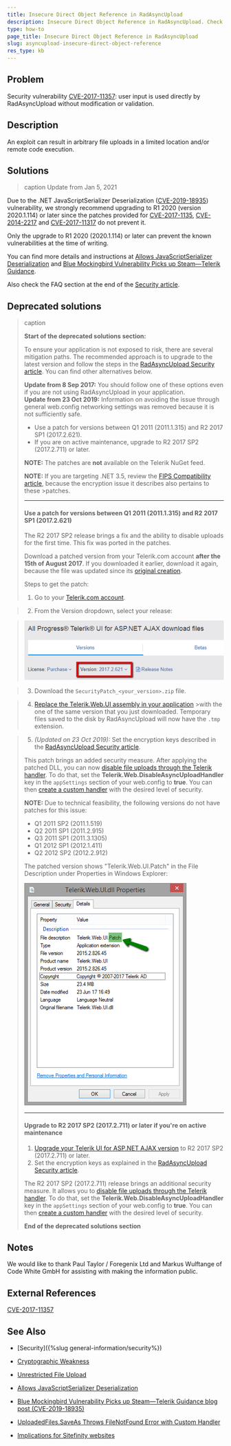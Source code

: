```yaml
---
title: Insecure Direct Object Reference in RadAsyncUpload
description: Insecure Direct Object Reference in RadAsyncUpload. Check it now!
type: how-to
page_title: Insecure Direct Object Reference in RadAsyncUpload
slug: asyncupload-insecure-direct-object-reference
res_type: kb
---
```


## Problem

Security vulnerability [CVE-2017-11357](https://cve.mitre.org/cgi-bin/cvename.cgi?name=CVE-2017-11357): user input is used directly by RadAsyncUpload without modification or validation.

## Description

An exploit can result in arbitrary file uploads in a limited location and/or remote code execution.

## Solutions

>caption Update from Jan 5, 2021

Due to the .NET JavaScriptSerializer Deserialization ([CVE-2019-18935](https://cve.mitre.org/cgi-bin/cvename.cgi?name=CVE-2019-18935)) vulnerability, we strongly recommend upgrading to R1 2020 (version 2020.1.114) or later since the patches provided for [CVE-2017-1135](https://cve.mitre.org/cgi-bin/cvename.cgi?name=CVE-2017-11357), [CVE-2014-2217](https://cve.mitre.org/cgi-bin/cvename.cgi?name=2014-2217) and [CVE-2017-11317](https://cve.mitre.org/cgi-bin/cvename.cgi?name=CVE-2017-11317) do not prevent it.   
  
Only the upgrade to R1 2020 (2020.1.114) or later can prevent the known vulnerabilities at the time of writing.  
  
You can find more details and instructions at [Allows JavaScriptSerializer Deserialization](https://www.telerik.com/support/kb/aspnet-ajax/details/allows-javascriptserializer-deserialization?_ga=2.47010279.1514756545.1609746144-426342040.1588420200) and [Blue Mockingbird Vulnerability Picks up Steam—Telerik Guidance](https://www.telerik.com/blogs/blue-mockingbird-vulnerability-telerik-guidance).  
  
Also check the FAQ section at the end of the [Security article](https://docs.telerik.com/devtools/aspnet-ajax/controls/asyncupload/security?&amp;_ga=2.240996419.1514756545.1609746144-426342040.1588420200#frequently-asked-questions).

## Deprecated solutions

>caption
>
>**Start of the deprecated solutions section:**
>
>To ensure your application is not exposed to risk, there are several mitigation paths. The recommended approach is to upgrade to the latest version and follow the steps in the [RadAsyncUpload Security article](https://docs.>telerik.com/devtools/aspnet-ajax/controls/asyncupload/security). You can find other alternatives below.
>
>**Update from 8 Sep 2017:** You should follow one of these options even if you are not using RadAsyncUpload in your application.  
>**Update from 23 Oct 2019:** Information on avoiding the issue through general web.config networking settings was removed because it is not sufficiently safe.
>
>- Use a patch for versions between Q1 2011 (2011.1.315) and R2 2017 SP1 (2017.2.621).
>- If you are on active maintenance, upgrade to R2 2017 SP2 (2017.2.711) or later.
>
> **NOTE:** The patches are **not** available on the Telerik NuGet feed.
>
> **NOTE:** If you are targeting .NET 3.5, review the [FIPS Compatibility article](http://docs.telerik.com/devtools/aspnet-ajax/controls/fips-compatibility), because the encryption issue it describes also pertains to these >patches.
>
>---
>
>#### Use a patch for versions between Q1 2011 (2011.1.315) and R2 2017 SP1 (2017.2.621)
>
>The R2 2017 SP2 release brings a fix and the ability to disable uploads for the first time. This fix was ported in the patches.
>
>Download a patched version from your Telerik.com account **after the 15th of August 2017**. If you downloaded it earlier, download it again, because the file was updated since its [original creation](https://www.telerik.com/>support/kb/aspnet-ajax/details/cryptographic-weakness).
>
>Steps to get the patch:
>1. Go to your [Telerik.com account](https://www.telerik.com/account/product-download?product=RCAJAX).

>2. From the Version dropdown, select your release:

>   ![Version Dropdown](images/asyncupload-insecure-direct-object-reference-version-dropdown.png)

>3. Download the `SecurityPatch_<your_version>.zip` file.

>4. [Replace the Telerik.Web.UI assembly in your application](http://docs.telerik.com/devtools/aspnet-ajax/installation/upgrading-instructions/upgrading-a-trial-to-a-developer-license-or-to-a-newer-version#manual-upgrade) >with the one of the same version that you just downloaded. Temporary files saved to the disk by RadAsyncUpload will now have the `.tmp` extension.

>5. *(Updated on 23 Oct 2019):* Set the encryption keys described in the [RadAsyncUpload Security article](https://docs.telerik.com/devtools/aspnet-ajax/controls/asyncupload/security).
>
>This patch brings an added security measure. After applying the patched DLL, you can now [disable file uploads through the Telerik handler](http://docs.telerik.com/devtools/aspnet-ajax/controls/asyncupload/>security#disableasyncuploadhandler). To do that, set the **Telerik.Web.DisableAsyncUploadHandler** key in the `appSettings` section of your web.config to **true**. You can then [create a custom handler](http://docs.telerik.>com/devtools/aspnet-ajax/controls/asyncupload/how-to/how-to-extend-the-radasyncupload-handler) with the desired level of security.
>
> **NOTE:** Due to technical feasibility, the following versions do not have patches for this issue:
> 
> - Q1 2011 SP2 (2011.1.519)
> - Q2 2011 SP1 (2011.2.915)
> - Q3 2011 SP1 (2011.3.1305)
> - Q1 2012 SP1 (2012.1.411)
> - Q2 2012 SP2 (2012.2.912)
>
>The patched version shows "Telerik.Web.UI.Patch" in the File Description under Properties in Windows Explorer:
>
>![Patched Version](images/asyncupload-insecure-direct-object-reference-patched-version.png)
>
>---
>
>#### Upgrade to R2 2017 SP2 (2017.2.711) or later if you're on active maintenance
>
>1. [Upgrade your Telerik UI for ASP.NET AJAX version](http://docs.telerik.com/devtools/aspnet-ajax/installation/upgrading-instructions/>upgrading-a-trial-to-a-developer-license-or-to-a-newer-version#upgrade-to-a-newer-version-of-telerik-ui-for-aspnet-ajax) to R2 2017 SP2 (2017.2.711) or later.
>2. Set the encryption keys as explained in the [RadAsyncUpload Security article](https://docs.telerik.com/devtools/aspnet-ajax/controls/asyncupload/security).
>
>The R2 2017 SP2 (2017.2.711) release brings an additional security measure. It allows you to [disable file uploads through the Telerik handler](http://docs.telerik.com/devtools/aspnet-ajax/controls/asyncupload/>security#disableasyncuploadhandler). To do that, set the **Telerik.Web.DisableAsyncUploadHandler** key in the `appSettings` section of your web.config to **true**. You can then [create a custom handler](http://docs.telerik.>com/devtools/aspnet-ajax/controls/asyncupload/how-to/how-to-extend-the-radasyncupload-handler) with the desired level of security.
>
>**End of the deprecated solutions section**


## Notes

We would like to thank Paul Taylor / Foregenix Ltd and Markus Wulftange of Code White GmbH for assisting with making the information public.


## External References

[CVE-2017-11357](https://cve.mitre.org/cgi-bin/cvename.cgi?name=CVE-2017-11357)

## See Also

 - [Security]({%slug general-information/security%})

 - [Cryptographic Weakness](https://www.telerik.com/support/kb/aspnet-ajax/details/cryptographic-weakness)
 
 - [Unrestricted File Upload](https://www.telerik.com/support/kb/aspnet-ajax/upload-(async)/details/unrestricted-file-upload)
 
 - [Allows JavaScriptSerializer Deserialization](https://www.telerik.com/support/kb/aspnet-ajax/upload-%28async%29/details/allows-javascriptserializer-deserialization)
 
 - [Blue Mockingbird Vulnerability Picks up Steam—Telerik Guidance blog post (CVE-2019-18935)](https://www.telerik.com/blogs/blue-mockingbird-vulnerability-telerik-guidance)
 
 - [UploadedFiles.SaveAs Throws FileNotFound Error with Custom Handler](https://www.telerik.com/support/kb/aspnet-ajax/upload-(async)/details/uploadedfiles.saveas-throws-filenotfound-error-with-custom-handler)
 
 - [Implications for Sitefinity websites](http://knowledgebase.progress.com/articles/Article/resolving-security-vulnerability-cve-2017-9248)


